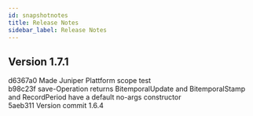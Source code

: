 ```yaml
---
id: snapshotnotes
title: Release Notes
sidebar_label: Release Notes
---
```


## Version 1.7.1
d6367a0 Made Juniper Plattform scope test</br>
b98c23f save-Operation returns BitemporalUpdate and BitemporalStamp and RecordPeriod have a default no-args constructor</br>
5aeb311 Version commit 1.6.4</br>